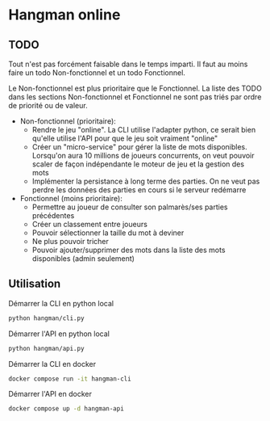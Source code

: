 # Hangman online

## TODO

Tout n'est pas forcément faisable dans le temps imparti. Il faut au moins faire un todo Non-fonctionnel et un todo Fonctionnel.

Le Non-fonctionnel est plus prioritaire que le Fonctionnel. La liste des TODO dans les sections Non-fonctionnel et Fonctionnel ne sont pas triés par ordre de priorité ou de valeur.

- Non-fonctionnel (prioritaire):
  - Rendre le jeu "online". La CLI utilise l'adapter python, ce serait bien qu'elle utilise l'API pour que le jeu soit vraiment "online"
  - Créer un "micro-service" pour gérer la liste de mots disponibles. Lorsqu'on aura 10 millions de joueurs concurrents, on veut pouvoir scaler de façon indépendante le moteur de jeu et la gestion des mots
  - Implémenter la persistance à long terme des parties. On ne veut pas perdre les données des parties en cours si le serveur redémarre
- Fonctionnel (moins prioritaire):
  - Permettre au joueur de consulter son palmarès/ses parties précédentes
  - Créer un classement entre joueurs
  - Pouvoir sélectionner la taille du mot à deviner
  - Ne plus pouvoir tricher
  - Pouvoir ajouter/supprimer des mots dans la liste des mots disponibles (admin seulement)


## Utilisation

Démarrer la CLI en python local
```bash
python hangman/cli.py
```

Démarrer l'API en python local
```bash
python hangman/api.py
```

Démarrer la CLI en docker
```bash
docker compose run -it hangman-cli 
```

Démarrer l'API en docker
```bash
docker compose up -d hangman-api 
```
